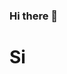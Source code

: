 ### Hi there 👋
<!--![image](https://user-images.githubusercontent.com/39819276/157925782-144c8ce0-cecf-4832-9aee-13b9234f0ef3.png)-->
# Si
<!--
**alvaroavila14/alvaroavila14** is a ✨ _special_ ✨ repository because its `README.md` (this file) appears on your GitHub profile.

Here are some ideas to get you started:

- 🔭 I’m currently working on ...
- 🌱 I’m currently learning ...
- 👯 I’m looking to collaborate on ...
- 🤔 I’m looking for help with ...
- 💬 Ask me about ...
- 📫 How to reach me: ...
- 😄 Pronouns: ...
- ⚡ Fun fact: ...
-->

